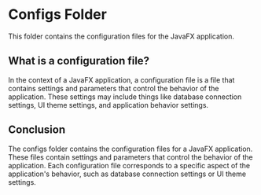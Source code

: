 # Configs Folder

This folder contains the configuration files for the JavaFX application.

## What is a configuration file?

In the context of a JavaFX application, a configuration file is a file that contains settings and parameters that control the behavior of the application. These settings may include things like database connection settings, UI theme settings, and application behavior settings.

## Conclusion

The configs folder contains the configuration files for a JavaFX application. These files contain settings and parameters that control the behavior of the application. Each configuration file corresponds to a specific aspect of the application's behavior, such as database connection settings or UI theme settings.